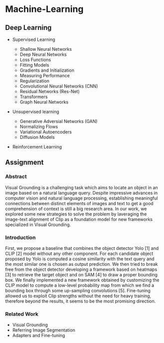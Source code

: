 # Machine-Learning

<!--
## Classic Machine Learning Techniques
-->

## Deep Learning
* Supervised Learning
    -  Shallow Neural Networks
    -  Deep Neural Networks
    -  Loss Functions
    -  Fitting Models
    -  Gradients and Initialization
    -  Measuring Performance
    -  Regularization
    -  Convolutional Neural Networks (CNN)
    -  Residual Networks (Res-Net)
    -  Transformers
    -  Graph Neural Networks

* Unsupervised learning
    -  Generative Adversial Networks (GAN)
    -  Normalizing Flows
    -  Variational Autoencoders
    -  Diffusion Models

* Reinforcement Learning

## Assignment
### Abstract
Visual Grounding is a challenging task which aims to locate an object in an image based on a natural language query. Despite impressive advances in computer vision and natural language processing, establishing meaningful connections between distinct elements of images and text to get a good comprehension of context is still a big research area. In our work, we explored some new strategies to solve the problem by laveraging the image-text alignment of Clip as a foundation model for new frameworks specialized in Visual Grounding.

### Introduction
First, we propose a baseline that combines the object detector Yolo [1] and CLIP [2] model without any other component. For each candidate object proposed by Yolo is computed a cosine similarity with the text query and the most similar one is chosen as output prediction. We then tried to break free from the object detector developing a framework based on heatmaps [3] to retrieve the target object and on SAM [4] to draw a proper bounding box. We finally implemented a new framework obtained by customizing the CLIP model to compute a low-level probability map from which we find a bounding box through some up-sampling convolutions [5]. Fine-tuning allowed us to exploit Clip strengths without the need for heavy training, therefore beyond the results, it seems to be the most promising direction.

### Related Work
- Visual Grounding
- Referring Image Segmentation
- Adapters and Fine-tuning
